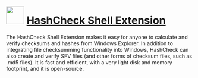 # <img src="https://cdn.jsdelivr.net/gh/Thilas/chocolatey-packages@90d6238c8db69f85cbfb32e3bcd7021c2303aba3/hashcheck/icon.png" width="48" height="48"/> [HashCheck Shell Extension](https://chocolatey.org/packages/hashcheck)

The HashCheck Shell Extension makes it easy for anyone to calculate and verify checksums and hashes from Windows Explorer. In addition to integrating file checksumming functionality into Windows, HashCheck can also create and verify SFV files (and other forms of checksum files, such as .md5 files). It is fast and efficient, with a very light disk and memory footprint, and it is open-source.
